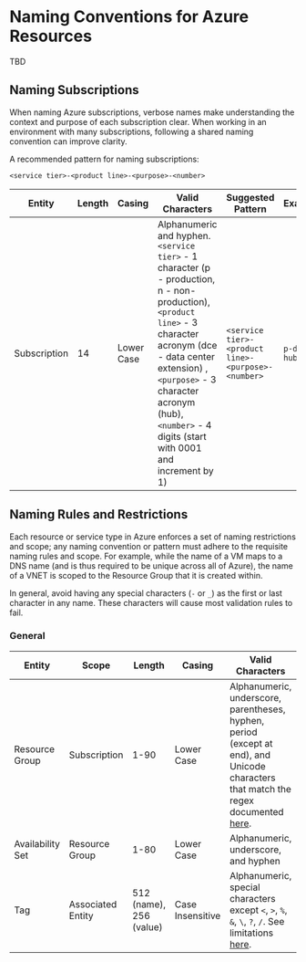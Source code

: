 # Naming Conventions for Azure Resources

TBD

## Naming Subscriptions

When naming Azure subscriptions, verbose names make understanding the context and purpose of each subscription clear. When working in an environment with many subscriptions, following a shared naming convention can improve clarity.

A recommended pattern for naming subscriptions:

`<service tier>-<product line>-<purpose>-<number>`

| Entity | Length | Casing | Valid Characters | Suggested Pattern | Example |
| --- | --- | --- | --- | --- | --- |
|Subscription |14 |Lower Case |Alphanumeric and hyphen. `<service tier>` - 1 character (p - production, n - non-production), `<product line>` - 3 character acronym (dce - data center extension) , `<purpose>` - 3 character acronym (hub), `<number>` - 4 digits (start with 0001 and increment by 1) |`<service tier>-<product line>-<purpose>-<number>` |`p-dce-hub-0001` |

## Naming Rules and Restrictions

Each resource or service type in Azure enforces a set of naming restrictions and scope; any naming convention or pattern must adhere to the requisite naming rules and scope. For example, while the name of a VM maps to a DNS name (and is thus required to be unique across all of Azure), the name of a VNET is scoped to the Resource Group that it is created within.

In general, avoid having any special characters (`-` or `_`) as the first or last character in any name. These characters will cause most validation rules to fail.

### General

| Entity | Scope | Length | Casing | Valid Characters | Suggested Pattern | Example |
| --- | --- | --- | --- | --- | --- | --- |
|Resource Group |Subscription |1-90 |Lower Case |Alphanumeric, underscore, parentheses, hyphen, period (except at end), and Unicode characters that match the regex documented [here](/rest/api/resources/resourcegroups/createorupdate). |`<service short name>-<environment>-rg` |`profx-prod-rg` |
|Availability Set |Resource Group |1-80 |Lower Case |Alphanumeric, underscore, and hyphen |`<service-short-name>-<context>-as` |`profx-sql-as` |
|Tag |Associated Entity |512 (name), 256 (value) |Case Insensitive |Alphanumeric, special characters except `<`, `>`, `%`, `&`, `\`, `?`, `/`. See limitations [here](/azure/azure-resource-manager/resource-group-using-tags). |`"key" : "value"` |`"department" : "Central IT"` |